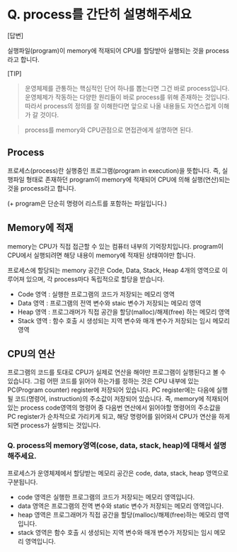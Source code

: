 # Q. process를 간단히 설명해주세요

[답변]

실행파일(program)이 memory에 적재되어 CPU를 할당받아 실행되는 것을 process라고 합니다.

[TIP]

> 운영체제를 관통하는 핵심적인 단어 하나를 뽑는다면 그건 바로 process입니다. 운영체제가 작동하는 다양한 원리들이 바로 process를 위해 존재하는 것입니다. 따라서 process의 정의를 잘 이해한다면 앞으로 나올 내용들도 자연스럽게 이해가 갈 것이다.

> process를 memory와 CPU관점으로 면접관에게 설명하면 된다.

## Process

프로세스(process)란 실행중인 프로그램(program in execution)을 뜻합니다. 즉, 실행파일 형태로 존재하던 program이 memory에 적재되어 CPU에 의해 실행(연산)되는 것을 process라고 합니다.

(+ program은 단순히 명령어 리스트를 포함하는 파일입니다.)

## Memory에 적재

memory는 CPU가 직접 접근할 수 있는 컴퓨터 내부의 기억장치입니다. program이 CPU에서 실행되려면 해당 내용이 memory에 적재된 상태여야만 합니다.

프로세스에 할당되는 memory 공간은 Code, Data, Stack, Heap 4개의 영역으로 이루어져 있으며, 각 process마다 독립적으로 할당을 받습니다.

- Code 영역 : 실행한 프로그램의 코드가 저장되는 메모리 영역
- Data 영역 : 프로그램의 전역 변수와 staic 변수가 저장되는 메모리 영역
- Heap 영역 : 프로그래머가 직접 공간을 할당(malloc)/해제(free) 하는 메모리 영역
- Stack 영역 : 함수 호출 시 생성되는 지역 변수와 매개 변수가 저장되는 임시 메모리 영역

## CPU의 연산

프로그램의 코드를 토대로 CPU가 실제로 연산을 해야만 프로그램이 실행된다고 볼 수 있습니다. 그럼 어떤 코드를 읽어야 하는가를 정하는 것은 CPU 내부에 있는 PC(Program counter) register에 저장되어 있습니다. PC register에는 다음에 실행될 코드(명령어, instruction)의 주소값이 저장되어 있습니다. 즉, memory에 적재되어있는 process code영역의 명령어 중 다음번 연산에서 읽어야할 명령어의 주소값을 PC register가 순차적으로 가리키게 되고, 해당 명령어를 읽어와서 CPU가 연산을 하게 되면 process가 실행되는 것입니다.

### Q. process의 memory영역(cose, data, stack, heap)에 대해서 설명해주세요.

프로세스가 운영체제에서 할당받는 메모리 공간은 code, data, stack, heap 영역으로 구분됩니다.

- code 영역은 실행한 프로그램의 코드가 저장되는 메모리 영역입니다.
- data 영역은 프로그램의 전역 변수와 static 변수가 저장되는 메모리 영역입니다.
- heap 영역은 프로그래머가 직접 공간을 할당(malloc)/해제(free)하는 메모리 영역입니다.
- stack 영역은 함수 호출 시 생성되는 지역 변수와 매개 변수가 저장되는 임시 메모리 영역입니다.
